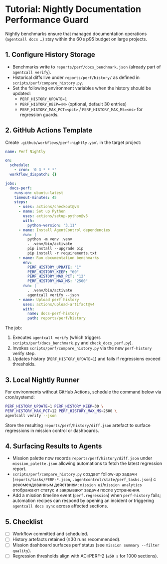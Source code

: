 # Tutorial: Nightly Documentation Performance Guard

Nightly benchmarks ensure that managed documentation operations (`agentcall docs …`) stay within the 60 s p95 budget on large projects.

## 1. Configure History Storage
- Benchmarks write to `reports/perf/docs_benchmark.json` (already part of `agentcall verify`).
- Historical diffs live under `reports/perf/history/` as defined in `scripts/perf/compare_history.py`.
- Set the following environment variables when the history should be updated:
  - `PERF_HISTORY_UPDATE=1`
  - `PERF_HISTORY_KEEP=<N>` (optional, default 30 entries)
  - `PERF_HISTORY_MAX_PCT=<pct>` / `PERF_HISTORY_MAX_MS=<ms>` for regression guards.

## 2. GitHub Actions Template
Create `.github/workflows/perf-nightly.yaml` in the target project:

```yaml
name: Perf Nightly

on:
  schedule:
    - cron: '0 3 * * *'
  workflow_dispatch: {}

jobs:
  docs-perf:
    runs-on: ubuntu-latest
    timeout-minutes: 45
    steps:
      - uses: actions/checkout@v4
      - name: Set up Python
        uses: actions/setup-python@v5
        with:
          python-version: '3.11'
      - name: Install AgentControl dependencies
        run: |
          python -m venv .venv
          . .venv/bin/activate
          pip install --upgrade pip
          pip install -r requirements.txt
      - name: Run documentation benchmarks
        env:
          PERF_HISTORY_UPDATE: "1"
          PERF_HISTORY_KEEP: "60"
          PERF_HISTORY_MAX_PCT: "12"
          PERF_HISTORY_MAX_MS: "2500"
        run: |
          . .venv/bin/activate
          agentcall verify --json
      - name: Upload perf history
        uses: actions/upload-artifact@v4
        with:
          name: docs-perf-history
          path: reports/perf/history
```

The job:
1. Executes `agentcall verify` (which triggers `scripts/perf/docs_benchmark.py` and `check_docs_perf.py`).
2. Invokes `scripts/perf/compare_history.py` via the new `perf-history` verify step.
3. Updates history (`PERF_HISTORY_UPDATE=1`) and fails if regressions exceed thresholds.

## 3. Local Nightly Runner
For environments without GitHub Actions, schedule the command below via cron/systemd:

```bash
PERF_HISTORY_UPDATE=1 PERF_HISTORY_KEEP=30 \
PERF_HISTORY_MAX_PCT=12 PERF_HISTORY_MAX_MS=2500 \
agentcall verify --json
```

Store the resulting `reports/perf/history/diff.json` artefact to surface regressions in mission control or dashboards.

## 4. Surfacing Results to Agents
- Mission palette now records `reports/perf/history/diff.json` under `mission_palette.json` allowing automations to fetch the latest regression report.
- `scripts/perf/compare_history.py` создает follow-up задачи (`reports/tasks/PERF-*.json`, `.agentcontrol/state/perf_tasks.json`) с рекомендованным действием; `mission ui`/`mission analytics` отображают статус и закрывают задачи после устранения.
- Add a mission timeline event (`perf.regression`) when `perf-history` fails; automation recipes can respond by opening an incident or triggering `agentcall docs sync` across affected sections.

## 5. Checklist
- [ ] Workflow committed and scheduled.
- [ ] History artefacts retained (≥30 runs recommended).
- [ ] Mission dashboard surfaces perf status (see `mission summary --filter quality`).
- [ ] Regression thresholds align with AC::PERF-2 (`≤60 s` for 1000 sections).
